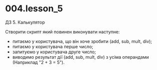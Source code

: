 # 004.lesson_5

ДЗ 5. Калькулятор

Створити скрипт який повинен виконувати наступне:

- питаємо у користувача, що він хоче зробити (add, sub, mult, div);
- питаємо у користувача перше число;
- запитуємо у користувача друге число;
- виводимо результат дії (add, sub, mult, div) з усіма операндами (Наприклад "2 + 3 = 5").
